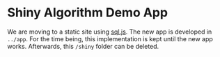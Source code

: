 # Shiny Algorithm Demo App

We are moving to a static site using [sql.js](https://github.com/sql-js/sql.js).
The new app is developed in `../app`.
For the time being, this implementation is kept until the new app works.
Afterwards, this `/shiny` folder can be deleted.
